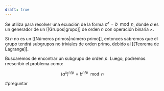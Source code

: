 ```yaml
---
draft: true
---
```


Se utiliza para resolver una ecuación de la forma $a^x = b \mod n$, donde $a$ es un generador de un [[Grupos|grupo]] de orden $n$ con operación binaria $\times$.

Si $n$ no es un [[Números primos|número primo]], entonces sabremos que el grupo tendrá subgrupos no triviales de orden primo, debido al [[Teorema de Lagrange]].

Buscaremos de encontrar un subgrupo de orden $p$. Luego, podremos reescribir el problema como:

$$
(a^x)^{n/p} = b^{n/p} \mod n
$$

#preguntar
